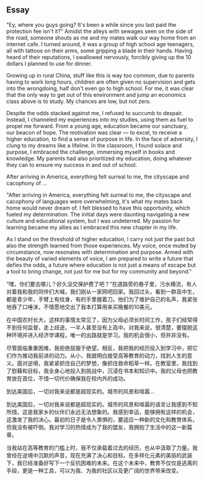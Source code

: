 ## Essay
"Ey, where you guys going? It's been a while since you last paid the protection fee isn't it?"
Amidst the alleys with sewages seen on the side of the road, someone shouts as me and my mates walk our way home from an internet cafe. I turned around, it was a group of high school age teenagers, all with tattoos on their arms, some gripping a blade in their hands. Having heard of their reputations, I swallowed nervously, forcibly giving up the 10 dollars I planned to use for dinner.

Growing up in rural China, stuff like this is way too common, due to parents having to work long hours, children are often given no supervision and gets into the wrongdoing, half don't even go to high school. For me, it was clear that the only way to get out of this environment and jump an economics class above is to study. My chances are low, but not zero.

Despite the odds stacked against me, I refused to succumb to despair. Instead, I channeled my experiences into my studies, using them as fuel to propel me forward. From a young age, education became our sanctuary, our beacon of hope. The motivation was clear — to excel, to receive a higher education, to find a sense of purpose in life. In the face of adversity, I clung to my dreams like a lifeline. In the classroom, I found solace and purpose, I embraced the challenge, immersing myself in books and knowledge. My parents had also prioritized my education, doing whatever they can to ensure my success in and out of school.

After arriving in America, everything felt surreal to me, the cityscape and cacophony of ...

"After arriving in America, everything felt surreal to me, the cityscape and cacophony of languages were overwhelming, it's what my mates back home would never dream of. I felt blessed to have this opportunity, which fueled my determination. The initial days were daunting navigating a new culture and educational system, but I was undeterred. My passion for learning became my allies as I embraced this new chapter in my life.

As I stand on the threshold of higher education, I carry not just the past but also the strength learned from those experiences. My voice, once muted by circumstance, now resonates with determination and purpose. Armed with the beauty of varied elements of voice, I am prepared to write a future that defies the odds, a future where education is not just a means of escape but a tool to bring change, not just for me but for my community and beyond."

“嘿，你们要去哪儿？好久没交保护费了吧？”在道路旁的巷子里，污水横流，有人对着我和我的同伴们大喊，我们刚从一家网吧回家。我回过头，看到一群高中生，都是青少年，手臂上有纹身，有的手里握着刀。他们为了维护自己的名声，我紧张地吞了口唾沫，不情愿地交出了我本打算用来买晚餐的10美元。

在中国农村长大，这样的事情太常见了，因为父母必须长时间工作，孩子们经常得不到任何监督，走上歧途，一半人甚至没有上高中。对我来说，很清楚，要摆脱这种环境并进入经济学课程，唯一的出路就是学习。我的机会很小，但并非没有。  

尽管面临重重困难，我拒绝屈服于绝望。相反，我把我的经历投入到学习中，把它们作为推动我前进的动力。从小，我就明白接受高等教育的动力，找到人生的意义。面对逆境，我紧紧抓住自己的梦想，像抓住救命稻草一样。在教室里，我找到了慰藉和目标，我全身心地投入到挑战中，沉浸在书本和知识中。我的父母也把教育放在首位，不惜一切代价确保我在校内外的成功。

到达美国后，一切对我来说都是超现实的。城市的风景和喧嚣...    

到达美国后，一切对我来说都是超现实的。城市的风景和喧嚣的语言让我感到不知所措，这是我家乡的伙伴们永远无法想象的。我感到幸运，能够拥有这样的机会，这激发了我的决心。最初的日子是令人畏惧的，要适应一种新的文化和教育体系，但我没有被吓倒。我对学习的热情成为了我的盟友，我拥抱了生活中的这一新篇章。

当我站在高等教育的门槛上时，我不仅承载着过去的经历，也从中汲取了力量。我曾经在逆境中沉默的声音，现在充满了决心和目标。在多样化元素的美丽的武装下，我已经准备好写下一个反抗困难的未来。在这个未来中，教育不仅仅是逃离的手段，更是一种工具，可以为我、为我的社区以及更广阔的世界带来改变。

